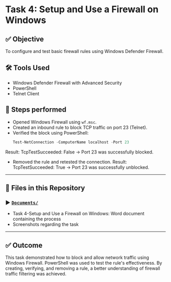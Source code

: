 # Task 4: Setup and Use a Firewall on Windows

## ✅ Objective
To configure and test basic firewall rules using Windows Defender Firewall.

## 🛠 Tools Used
- Windows Defender Firewall with Advanced Security  
- PowerShell  
- Telnet Client  

## 📌 Steps performed
- Opened Windows Firewall using `wf.msc`.
- Created an inbound rule to block TCP traffic on port 23 (Telnet).
- Verified the block using PowerShell:
  ```powershell
  Test-NetConnection -ComputerName localhost -Port 23
 Result: TcpTestSucceeded: False
 → Port 23 was successfully blocked.
- Removed the rule and retested the connection.
 Result: TcpTestSucceeded: True
→ Port 23 was successfully unblocked.

---

## 📂 Files in this Repository
### ▶️  [`Documents/`](./Documents/)
- Task 4-Setup and Use a Firewall on Windows: Word document containing the process
- Screenshots regarding the task

---

## ✅ Outcome
This task demonstrated how to block and allow network traffic using Windows Firewall. PowerShell was used to test the rule's effectiveness. By creating, verifying, and removing a rule, a better understanding of firewall traffic filtering was achieved.
